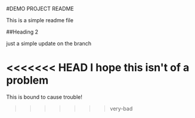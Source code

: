 #DEMO PROJECT README

This is a simple readme file

##Heading 2

just a simple update on the branch

<<<<<<< HEAD
I hope this isn't of a problem
=======
This  is bound to cause trouble!


>>>>>>> very-bad


